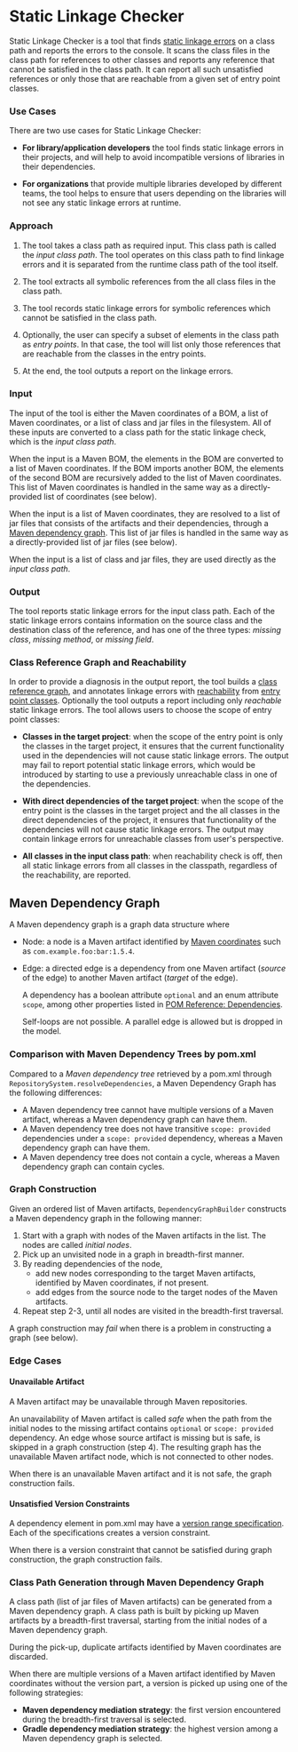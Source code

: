 # Static Linkage Checker

Static Linkage Checker is a tool that finds [static linkage errors](
../library-best-practices/glossary.md#static-linkage-error)
on a class path and reports the errors to the console.
It scans the class files in the class path for references to other classes and
reports any reference that cannot be satisfied in the class path.
It can report all such unsatisfied references or only those that are reachable from
a given set of entry point classes.

### Use Cases
 
There are two use cases for Static Linkage Checker:

- **For library/application developers** the tool finds static linkage
  errors in their projects, and will help to avoid incompatible versions of libraries
  in their dependencies.

- **For organizations** that provide multiple libraries developed by different teams,
  the tool helps to ensure that users depending on the libraries will not see any
  static linkage errors at runtime.

### Approach

1. The tool takes a class path as required input.
  This class path is called the _input class path_. The tool operates on this class path
  to find linkage errors and it is separated from the runtime class path of the tool itself.

2. The tool extracts all symbolic references from the all class files in the class path.

3. The tool records static linkage errors for symbolic references which cannot be satisfied
  in the class path.

4. Optionally, the user can specify a subset of elements in the class path as _entry points_.
  In that case, the tool will list only those references that are reachable
  from the classes in the entry points.

5. At the end, the tool outputs a report on the linkage errors.

### Input

The input of the tool is either the Maven coordinates of a BOM, 
a list of Maven coordinates, or a list of class and jar files in the filesystem.
All of these inputs are converted to a class path for the static linkage check,
which is the _input class path_.

When the input is a Maven BOM, the elements in the BOM are
converted to a list of Maven coordinates.
If the BOM imports another BOM, the elements of the second BOM are recursively
added to the list of Maven coordinates. This list of Maven coordinates is handled
in the same way as a directly-provided list of coordinates (see below).

When the input is a list of Maven coordinates, they are resolved to a list of jar files
that consists of the artifacts and their dependencies, through a
[Maven dependency graph](#maven_dependency_graph).
This list of jar files is handled in the same way as a directly-provided list of jar files
(see below).

When the input is a list of class and jar files, they are used directly as the _input class path_.

### Output

The tool reports static linkage errors for the input class path.
Each of the static linkage errors contains information on the
source class and the destination class of the reference, and has one of the three types:
_missing class_, _missing method_, or _missing field_.
     
### Class Reference Graph and Reachability

In order to provide a diagnosis in the output report, the tool builds a [class reference graph](
../library-best-practices/glossary.md#class-reference-graph),
and annotates linkage errors with [reachability](
../library-best-practices/glossary.md#reachability) from [entry point classes](
../library-best-practices/glossary.md#entry-point-class).
Optionally the tool outputs a report including only _reachable_ static linkage errors.
The tool allows users to choose the scope of entry point classes:

  - **Classes in the target project**: when the scope of the entry point is only the classes in the
    target project, it ensures that the current functionality used in the dependencies will not
    cause static linkage errors.
    The output may fail to report potential static linkage errors, which would be introduced
    by starting to use a previously unreachable class in one of the dependencies.

  - **With direct dependencies of the target project**: when the scope of the entry point is
    the classes in the target project and the all classes in the direct dependencies of the project,
    it ensures that functionality of the dependencies will not cause static linkage errors.
    The output may contain linkage errors for unreachable classes from user's perspective.

  - **All classes in the input class path**: when reachability check is off, then
    all static linkage errors from all classes in the classpath, regardless of the reachability,
    are reported.

<a name="maven_dependency_graph"></a>
## Maven Dependency Graph

A Maven dependency graph is a graph data structure where
- Node: a node is a Maven artifact identified by [Maven coordinates][1] such as
  `com.example.foo:bar:1.5.4`.
- Edge: a directed edge is a dependency from one Maven artifact (_source_ of the edge)
  to another Maven artifact (_target_ of the edge).

  A dependency has a boolean attribute `optional` and an enum attribute `scope`,
  among other properties listed in [POM Reference: Dependencies][2].

  Self-loops are not possible. A parallel edge is allowed but is dropped in the model.

### Comparison with Maven Dependency Trees by pom.xml

Compared to a _Maven dependency tree_ retrieved by a pom.xml through
`RepositorySystem.resolveDependencies`, a Maven Dependency Graph has the following differences:

- A Maven dependency tree cannot have multiple versions of a Maven artifact, whereas a Maven
  dependency graph can have them.
- A Maven dependency tree does not have transitive `scope: provided` dependencies under
  a `scope: provided` dependency, whereas a Maven dependency graph can have them.
- A Maven dependency tree does not contain a cycle,
  whereas a Maven dependency graph can contain cycles.

### Graph Construction

Given an ordered list of Maven artifacts, `DependencyGraphBuilder` constructs a Maven dependency
graph in the following manner:

1. Start with a graph with nodes of the Maven artifacts in the list.
   The nodes are called _initial nodes_.
2. Pick up an unvisited node in a graph in breadth-first manner.
3. By reading dependencies of the node,
   - add new nodes corresponding to the target Maven artifacts, identified by Maven coordinates,
     if not present.
   - add edges from the source node to the target nodes of the Maven artifacts.
4. Repeat step 2-3, until all nodes are visited in the breadth-first traversal.

A graph construction may _fail_ when there is a problem in constructing a graph (see below).

### Edge Cases

#### Unavailable Artifact

A Maven artifact may be unavailable through Maven repositories.

An unavailability of Maven artifact is called _safe_ when the path from the initial nodes to
the missing artifact contains `optional` or `scope: provided` dependency. An edge whose source
artifact is missing but is safe, is skipped in a graph construction (step 4). The resulting graph
has the unavailable Maven artifact node, which is not connected to other nodes.

When there is an unavailable Maven artifact and it is not safe, the graph construction fails.

#### Unsatisfied Version Constraints

A dependency element in pom.xml may have a [version range specification][4].
Each of the specifications creates a version constraint.

When there is a version constraint that cannot be satisfied during graph construction,
the graph construction fails.

### Class Path Generation through Maven Dependency Graph

A class path (list of jar files of Maven artifacts) can be generated from a Maven dependency graph.
A class path is built by picking up Maven artifacts by a breadth-first traversal,
starting from the initial nodes of a Maven dependency graph.

During the pick-up, duplicate artifacts identified by Maven coordinates are discarded.

When there are multiple versions of a Maven artifact identified by Maven coordinates without
the version part, a version is picked up using one of the following strategies:

- **Maven dependency mediation strategy**: the first version encountered during the breadth-first
  traversal is selected.
- **Gradle dependency mediation strategy**: the highest version among a Maven dependency graph is
  selected.

[1]: https://maven.apache.org/pom.html#Maven_Coordinates
[2]: https://maven.apache.org/pom.html#Dependencies
[3]: https://maven.apache.org/plugins/maven-dependency-plugin/tree-mojo.html
[4]: https://maven.apache.org/pom.html#Dependency_Version_Requirement_Specification
